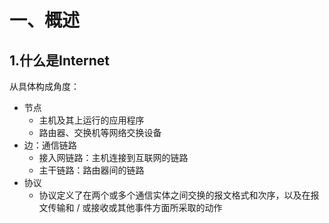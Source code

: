 # 一、概述

## 1.什么是Internet

从具体构成角度：

- 节点
  - 主机及其上运行的应用程序
  - 路由器、交换机等网络交换设备
- 边：通信链路
  - 接入网链路：主机连接到互联网的链路
  - 主干链路：路由器间的链路
- 协议
  - 协议定义了在两个或多个通信实体之间交换的报文格式和次序，以及在报文传输和 / 或接收或其他事件方面所采取的动作















